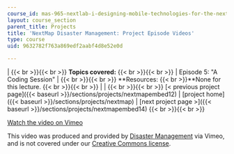 ```yaml
---
course_id: mas-965-nextlab-i-designing-mobile-technologies-for-the-next-billion-users-fall-2008
layout: course_section
parent_title: Projects
title: 'NextMap Disaster Management: Project Episode Videos'
type: course
uid: 9632782f763a869edf2aabf4d8e52e0d

---
```


|  {{< br >}}{{< br >}} **Topics covered:** {{< br >}}{{< br >}}  | Episode 5: "A Coding Session" |  {{< br >}}{{< br >}} **Resources:  {{< br >}}**None for this lecture. {{< br >}}{{< br >}}  |
|  {{< br >}}{{< br >}} [< previous project page]({{< baseurl >}}/sections/projects/nextmapembed12) &#124; [project home]({{< baseurl >}}/sections/projects/nextmap) &#124; [next project page >]({{< baseurl >}}/sections/projects/nextmapembed14) {{< br >}}{{< br >}}  

[Watch the video on Vimeo](http://vimeo.com/moogaloop.swf?clip_id=2139606&server=vimeo.com&show_title=0&show_byline=0&show_portrait=0&color=&fullscreen=0&group_id=)

This video was produced and provided by [Disaster Management](http://vimeo.com/user807017) via Vimeo, and is not covered under our [Creative Commons license](/terms/#cc).